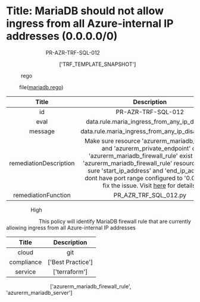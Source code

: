 



# Title: MariaDB should not allow ingress from all Azure-internal IP addresses (0.0.0.0/0)


***<font color="white">Master Test Id:</font>*** PR-AZR-TRF-SQL-012

***<font color="white">Master Snapshot Id:</font>*** ['TRF_TEMPLATE_SNAPSHOT']

***<font color="white">type:</font>*** rego

***<font color="white">rule:</font>*** file([mariadb.rego])  
  
  
  
  

|Title|Description|
| :---: | :---: |
|id|PR-AZR-TRF-SQL-012|
|eval|data.rule.maria_ingress_from_any_ip_disabled|
|message|data.rule.maria_ingress_from_any_ip_disabled_err|
|remediationDescription|Make sure resource 'azurerm_mariadb_server' and 'azurerm_private_endpoint' or 'azurerm_mariadb_firewall_rule' exist and in 'azurerm_mariadb_firewall_rule' resource, make sure 'start_ip_address' and 'end_ip_address' dont have port range configured to '0.0.0.0' to fix the issue. Visit <a href='https://registry.terraform.io/providers/hashicorp/azurerm/latest/docs/resources/mariadb_firewall_rule#start_ip_address' target='_blank'>here</a> for details.|
|remediationFunction|PR_AZR_TRF_SQL_012.py|


***<font color="white">Severity:</font>*** High

***<font color="white">Description:</font>*** This policy will identify MariaDB firewall rule that are currently allowing ingress from all Azure-internal IP addresses  
  
  

|Title|Description|
| :---: | :---: |
|cloud|git|
|compliance|['Best Practice']|
|service|['terraform']|


***<font color="white">Resource Types:</font>*** ['azurerm_mariadb_firewall_rule', 'azurerm_mariadb_server']


[mariadb.rego]: https://github.com/prancer-io/prancer-compliance-test/tree/master/azure/terraform/mariadb.rego
